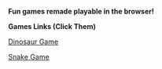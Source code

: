 **Fun games remade playable in the browser!**

**Games Links (Click Them)**

[Dinosaur Game](https://SavageCleans.github.io/DinosaurGame.html)

[Snake Game](https://SavageCleans.github.io/Snake.html)
